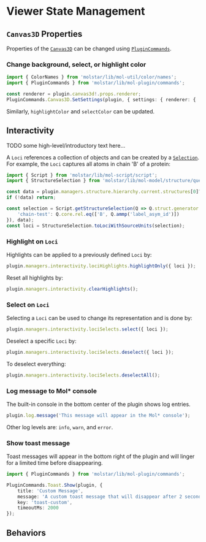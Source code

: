 # Viewer State Management

## ``Canvas3D`` Properties
Properties of the [``Canvas3D``](https://github.com/molstar/molstar/blob/master/src/mol-canvas3d/canvas3d.ts) can be 
changed using [``PluginCommands``](https://github.com/molstar/molstar/blob/master/src/mol-plugin/commands.ts).  


### Change background, select, or highlight color
```ts
import { ColorNames } from 'molstar/lib/mol-util/color/names';
import { PluginCommands } from 'molstar/lib/mol-plugin/commands';

const renderer = plugin.canvas3d!.props.renderer;
PluginCommands.Canvas3D.SetSettings(plugin, { settings: { renderer: { ...renderer, backgroundColor: ColorNames.red /* or: 0xff0000 as Color */ } } });
```
Similarly, `highlightColor` and `selectColor` can be updated.


## Interactivity
TODO some high-level/introductory text here...


A ``Loci`` references a collection of objects and can be created by a [``Selection``](selections.md). For example, the
``Loci`` captures all atoms in chain 'B' of a protein:
```ts
import { Script } from 'molstar/lib/mol-script/script';
import { StructureSelection } from 'molstar/lib/mol-model/structure/query';

const data = plugin.managers.structure.hierarchy.current.structures[0]?.cell.obj?.data;
if (!data) return;

const selection = Script.getStructureSelection(Q => Q.struct.generator.atomGroups({
    'chain-test': Q.core.rel.eq(['B', Q.ammp('label_asym_id')])
}), data);
const loci = StructureSelection.toLociWithSourceUnits(selection);
```


### Highlight on ``Loci``
Highlights can be applied to a previously defined ``Loci`` by:
```ts
plugin.managers.interactivity.lociHighlights.highlightOnly({ loci });
```
Reset all highlights by:
```ts
plugin.managers.interactivity.clearHighlights();
```


### Select on ``Loci``
Selecting a ``Loci`` can be used to change its representation and is done by:
```ts
plugin.managers.interactivity.lociSelects.select({ loci });
```
Deselect a specific ``Loci`` by:
```ts
plugin.managers.interactivity.lociSelects.deselect({ loci });
```
To deselect everything:
```ts
plugin.managers.interactivity.lociSelects.deselectAll();
```


### Log message to Mol* console
The built-in console in the bottom center of the plugin shows log entries.
```ts
plugin.log.message('This message will appear in the Mol* console');
```
Other log levels are: `info`, `warn`, and `error`.


### Show toast message
Toast messages will appear in the bottom right of the plugin and will linger for a limited time before disappearing.
```ts
import { PluginCommands } from 'molstar/lib/mol-plugin/commands';

PluginCommands.Toast.Show(plugin, {
    title: 'Custom Message',
    message: 'A custom toast message that will disappear after 2 seconds.',
    key: 'toast-custom',
    timeoutMs: 2000
});
```

## Behaviors